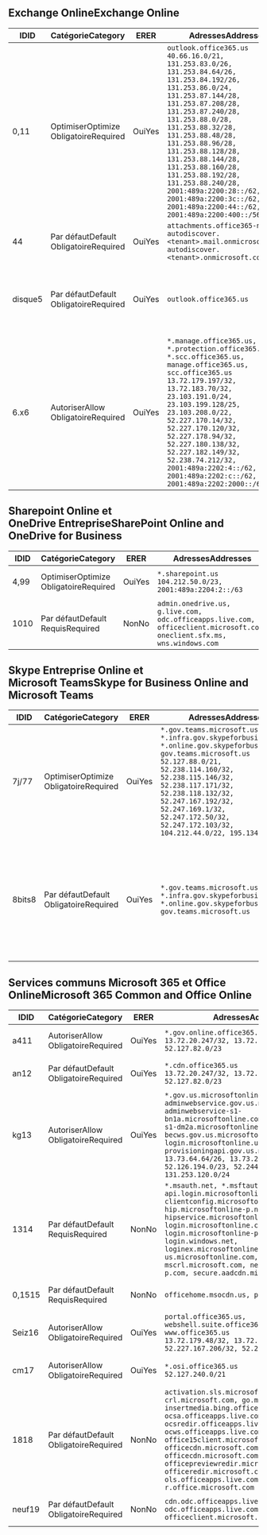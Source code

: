 <!--THIS FILE IS AUTOMATICALLY GENERATED. MANUAL CHANGES WILL BE OVERWRITTEN.-->
<!--Please contact the Office 365 Endpoints team with any questions.-->
<!--USGovGCCHigh endpoints version 2019022800-->
<!--File generated 2019-03-12 12:08:24.8637-->

## <a name="exchange-online"></a><span data-ttu-id="9f84b-101">Exchange Online</span><span class="sxs-lookup"><span data-stu-id="9f84b-101">Exchange Online</span></span>

<span data-ttu-id="9f84b-102">ID</span><span class="sxs-lookup"><span data-stu-id="9f84b-102">ID</span></span> | <span data-ttu-id="9f84b-103">Catégorie</span><span class="sxs-lookup"><span data-stu-id="9f84b-103">Category</span></span> | <span data-ttu-id="9f84b-104">ER</span><span class="sxs-lookup"><span data-stu-id="9f84b-104">ER</span></span> | <span data-ttu-id="9f84b-105">Adresses</span><span class="sxs-lookup"><span data-stu-id="9f84b-105">Addresses</span></span> | <span data-ttu-id="9f84b-106">Ports</span><span class="sxs-lookup"><span data-stu-id="9f84b-106">Ports</span></span>
-- | -------------------- | --- | ------------------------------------------------------------------------------------------------------------------------------------------------------------------------------------------------------------------------------------------------------------------------------------------------------------------------------------------------------------------------------------------------------------------------------------------------ | -------------------------------
<span data-ttu-id="9f84b-107">0,1</span><span class="sxs-lookup"><span data-stu-id="9f84b-107">1</span></span> | <span data-ttu-id="9f84b-108">Optimiser</span><span class="sxs-lookup"><span data-stu-id="9f84b-108">Optimize</span></span><BR><span data-ttu-id="9f84b-109">Obligatoire</span><span class="sxs-lookup"><span data-stu-id="9f84b-109">Required</span></span> | <span data-ttu-id="9f84b-110">Oui</span><span class="sxs-lookup"><span data-stu-id="9f84b-110">Yes</span></span> | `outlook.office365.us`<BR>`40.66.16.0/21, 131.253.83.0/26, 131.253.84.64/26, 131.253.84.192/26, 131.253.86.0/24, 131.253.87.144/28, 131.253.87.208/28, 131.253.87.240/28, 131.253.88.0/28, 131.253.88.32/28, 131.253.88.48/28, 131.253.88.96/28, 131.253.88.128/28, 131.253.88.144/28, 131.253.88.160/28, 131.253.88.192/28, 131.253.88.240/28, 2001:489a:2200:28::/62, 2001:489a:2200:3c::/62, 2001:489a:2200:44::/62, 2001:489a:2200:400::/56` | <span data-ttu-id="9f84b-111">**TCP :** 443, 80</span><span class="sxs-lookup"><span data-stu-id="9f84b-111">**TCP:** 443, 80</span></span>
<span data-ttu-id="9f84b-112">4</span><span class="sxs-lookup"><span data-stu-id="9f84b-112">4</span></span> | <span data-ttu-id="9f84b-113">Par défaut</span><span class="sxs-lookup"><span data-stu-id="9f84b-113">Default</span></span><BR><span data-ttu-id="9f84b-114">Obligatoire</span><span class="sxs-lookup"><span data-stu-id="9f84b-114">Required</span></span> | <span data-ttu-id="9f84b-115">Oui</span><span class="sxs-lookup"><span data-stu-id="9f84b-115">Yes</span></span> | `attachments.office365-net.us, autodiscover.<tenant>.mail.onmicrosoft.com, autodiscover.<tenant>.onmicrosoft.com` | <span data-ttu-id="9f84b-116">**TCP :** 443, 80</span><span class="sxs-lookup"><span data-stu-id="9f84b-116">**TCP:** 443, 80</span></span>
<span data-ttu-id="9f84b-117">disque</span><span class="sxs-lookup"><span data-stu-id="9f84b-117">5</span></span> | <span data-ttu-id="9f84b-118">Par défaut</span><span class="sxs-lookup"><span data-stu-id="9f84b-118">Default</span></span><BR><span data-ttu-id="9f84b-119">Obligatoire</span><span class="sxs-lookup"><span data-stu-id="9f84b-119">Required</span></span> | <span data-ttu-id="9f84b-120">Oui</span><span class="sxs-lookup"><span data-stu-id="9f84b-120">Yes</span></span> | `outlook.office365.us` | <span data-ttu-id="9f84b-121">**TCP :** 143, 25, 587, 993, 995</span><span class="sxs-lookup"><span data-stu-id="9f84b-121">**TCP:** 143, 25, 587, 993, 995</span></span>
<span data-ttu-id="9f84b-122">6.x</span><span class="sxs-lookup"><span data-stu-id="9f84b-122">6</span></span> | <span data-ttu-id="9f84b-123">Autoriser</span><span class="sxs-lookup"><span data-stu-id="9f84b-123">Allow</span></span><BR><span data-ttu-id="9f84b-124">Obligatoire</span><span class="sxs-lookup"><span data-stu-id="9f84b-124">Required</span></span> | <span data-ttu-id="9f84b-125">Oui</span><span class="sxs-lookup"><span data-stu-id="9f84b-125">Yes</span></span> | `*.manage.office365.us, *.protection.office365.us, *.scc.office365.us, manage.office365.us, scc.office365.us`<BR>`13.72.179.197/32, 13.72.183.70/32, 23.103.191.0/24, 23.103.199.128/25, 23.103.208.0/22, 52.227.170.14/32, 52.227.170.120/32, 52.227.178.94/32, 52.227.180.138/32, 52.227.182.149/32, 52.238.74.212/32, 2001:489a:2202:4::/62, 2001:489a:2202:c::/62, 2001:489a:2202:2000::/63` | <span data-ttu-id="9f84b-126">**TCP :** 25, 443</span><span class="sxs-lookup"><span data-stu-id="9f84b-126">**TCP:** 25, 443</span></span>

## <a name="sharepoint-online-and-onedrive-for-business"></a><span data-ttu-id="9f84b-127">Sharepoint Online et OneDrive Entreprise</span><span class="sxs-lookup"><span data-stu-id="9f84b-127">SharePoint Online and OneDrive for Business</span></span>

<span data-ttu-id="9f84b-128">ID</span><span class="sxs-lookup"><span data-stu-id="9f84b-128">ID</span></span> | <span data-ttu-id="9f84b-129">Catégorie</span><span class="sxs-lookup"><span data-stu-id="9f84b-129">Category</span></span> | <span data-ttu-id="9f84b-130">ER</span><span class="sxs-lookup"><span data-stu-id="9f84b-130">ER</span></span> | <span data-ttu-id="9f84b-131">Adresses</span><span class="sxs-lookup"><span data-stu-id="9f84b-131">Addresses</span></span> | <span data-ttu-id="9f84b-132">Ports</span><span class="sxs-lookup"><span data-stu-id="9f84b-132">Ports</span></span>
-- | -------------------- | --- | ----------------------------------------------------------------------------------------------------------------------- | ----------------
<span data-ttu-id="9f84b-133">4,9</span><span class="sxs-lookup"><span data-stu-id="9f84b-133">9</span></span> | <span data-ttu-id="9f84b-134">Optimiser</span><span class="sxs-lookup"><span data-stu-id="9f84b-134">Optimize</span></span><BR><span data-ttu-id="9f84b-135">Obligatoire</span><span class="sxs-lookup"><span data-stu-id="9f84b-135">Required</span></span> | <span data-ttu-id="9f84b-136">Oui</span><span class="sxs-lookup"><span data-stu-id="9f84b-136">Yes</span></span> | `*.sharepoint.us`<BR>`104.212.50.0/23, 2001:489a:2204:2::/63` | <span data-ttu-id="9f84b-137">**TCP :** 443, 80</span><span class="sxs-lookup"><span data-stu-id="9f84b-137">**TCP:** 443, 80</span></span>
<span data-ttu-id="9f84b-138">10</span><span class="sxs-lookup"><span data-stu-id="9f84b-138">10</span></span> | <span data-ttu-id="9f84b-139">Par défaut</span><span class="sxs-lookup"><span data-stu-id="9f84b-139">Default</span></span><BR><span data-ttu-id="9f84b-140">Requis</span><span class="sxs-lookup"><span data-stu-id="9f84b-140">Required</span></span> | <span data-ttu-id="9f84b-141">Non</span><span class="sxs-lookup"><span data-stu-id="9f84b-141">No</span></span> | `admin.onedrive.us, g.live.com, odc.officeapps.live.com, officeclient.microsoft.com, oneclient.sfx.ms, wns.windows.com` | <span data-ttu-id="9f84b-142">**TCP :** 443, 80</span><span class="sxs-lookup"><span data-stu-id="9f84b-142">**TCP:** 443, 80</span></span>

## <a name="skype-for-business-online-and-microsoft-teams"></a><span data-ttu-id="9f84b-143">Skype Entreprise Online et Microsoft Teams</span><span class="sxs-lookup"><span data-stu-id="9f84b-143">Skype for Business Online and Microsoft Teams</span></span>

<span data-ttu-id="9f84b-144">ID</span><span class="sxs-lookup"><span data-stu-id="9f84b-144">ID</span></span> | <span data-ttu-id="9f84b-145">Catégorie</span><span class="sxs-lookup"><span data-stu-id="9f84b-145">Category</span></span> | <span data-ttu-id="9f84b-146">ER</span><span class="sxs-lookup"><span data-stu-id="9f84b-146">ER</span></span> | <span data-ttu-id="9f84b-147">Adresses</span><span class="sxs-lookup"><span data-stu-id="9f84b-147">Addresses</span></span> | <span data-ttu-id="9f84b-148">Ports</span><span class="sxs-lookup"><span data-stu-id="9f84b-148">Ports</span></span>
-- | -------------------- | --- | --------------------------------------------------------------------------------------------------------------------------------------------------------------------------------------------------------------------------------------------------------------------------------------------------------------------------------- | --------------------------------------------------
<span data-ttu-id="9f84b-149">7j/7</span><span class="sxs-lookup"><span data-stu-id="9f84b-149">7</span></span> | <span data-ttu-id="9f84b-150">Optimiser</span><span class="sxs-lookup"><span data-stu-id="9f84b-150">Optimize</span></span><BR><span data-ttu-id="9f84b-151">Obligatoire</span><span class="sxs-lookup"><span data-stu-id="9f84b-151">Required</span></span> | <span data-ttu-id="9f84b-152">Oui</span><span class="sxs-lookup"><span data-stu-id="9f84b-152">Yes</span></span> | `*.gov.teams.microsoft.us, *.infra.gov.skypeforbusiness.us, *.online.gov.skypeforbusiness.us, gov.teams.microsoft.us`<BR>`52.127.88.0/21, 52.238.114.160/32, 52.238.115.146/32, 52.238.117.171/32, 52.238.118.132/32, 52.247.167.192/32, 52.247.169.1/32, 52.247.172.50/32, 52.247.172.103/32, 104.212.44.0/22, 195.134.228.0/22` | <span data-ttu-id="9f84b-153">**TCP :** 443, 80</span><span class="sxs-lookup"><span data-stu-id="9f84b-153">**TCP:** 443, 80</span></span><BR><span data-ttu-id="9f84b-154">**UDP :** 3478</span><span class="sxs-lookup"><span data-stu-id="9f84b-154">**UDP:** 3478</span></span>
<span data-ttu-id="9f84b-155">8bits</span><span class="sxs-lookup"><span data-stu-id="9f84b-155">8</span></span> | <span data-ttu-id="9f84b-156">Par défaut</span><span class="sxs-lookup"><span data-stu-id="9f84b-156">Default</span></span><BR><span data-ttu-id="9f84b-157">Obligatoire</span><span class="sxs-lookup"><span data-stu-id="9f84b-157">Required</span></span> | <span data-ttu-id="9f84b-158">Oui</span><span class="sxs-lookup"><span data-stu-id="9f84b-158">Yes</span></span> | `*.gov.teams.microsoft.us, *.infra.gov.skypeforbusiness.us, *.online.gov.skypeforbusiness.us, gov.teams.microsoft.us` | <span data-ttu-id="9f84b-159">**TCP :** 5061, 50000-59999</span><span class="sxs-lookup"><span data-stu-id="9f84b-159">**TCP:** 5061, 50000-59999</span></span><BR><span data-ttu-id="9f84b-160">**UDP :** 50000-59999</span><span class="sxs-lookup"><span data-stu-id="9f84b-160">**UDP:** 50000-59999</span></span>

## <a name="microsoft-365-common-and-office-online"></a><span data-ttu-id="9f84b-161">Services communs Microsoft 365 et Office Online</span><span class="sxs-lookup"><span data-stu-id="9f84b-161">Microsoft 365 Common and Office Online</span></span>

<span data-ttu-id="9f84b-162">ID</span><span class="sxs-lookup"><span data-stu-id="9f84b-162">ID</span></span> | <span data-ttu-id="9f84b-163">Catégorie</span><span class="sxs-lookup"><span data-stu-id="9f84b-163">Category</span></span> | <span data-ttu-id="9f84b-164">ER</span><span class="sxs-lookup"><span data-stu-id="9f84b-164">ER</span></span> | <span data-ttu-id="9f84b-165">Adresses</span><span class="sxs-lookup"><span data-stu-id="9f84b-165">Addresses</span></span> | <span data-ttu-id="9f84b-166">Ports</span><span class="sxs-lookup"><span data-stu-id="9f84b-166">Ports</span></span>
-- | ------------------- | --- | ---------------------------------------------------------------------------------------------------------------------------------------------------------------------------------------------------------------------------------------------------------------------------------------------------------------------------------------------------------------------------------------------- | ----------------
<span data-ttu-id="9f84b-167">a4</span><span class="sxs-lookup"><span data-stu-id="9f84b-167">11</span></span> | <span data-ttu-id="9f84b-168">Autoriser</span><span class="sxs-lookup"><span data-stu-id="9f84b-168">Allow</span></span><BR><span data-ttu-id="9f84b-169">Obligatoire</span><span class="sxs-lookup"><span data-stu-id="9f84b-169">Required</span></span> | <span data-ttu-id="9f84b-170">Oui</span><span class="sxs-lookup"><span data-stu-id="9f84b-170">Yes</span></span> | `*.gov.online.office365.us`<BR>`13.72.20.247/32, 13.72.185.126/32, 52.127.82.0/23` | <span data-ttu-id="9f84b-171">**TCP :** 443</span><span class="sxs-lookup"><span data-stu-id="9f84b-171">**TCP:** 443</span></span>
<span data-ttu-id="9f84b-172">an</span><span class="sxs-lookup"><span data-stu-id="9f84b-172">12</span></span> | <span data-ttu-id="9f84b-173">Par défaut</span><span class="sxs-lookup"><span data-stu-id="9f84b-173">Default</span></span><BR><span data-ttu-id="9f84b-174">Obligatoire</span><span class="sxs-lookup"><span data-stu-id="9f84b-174">Required</span></span> | <span data-ttu-id="9f84b-175">Oui</span><span class="sxs-lookup"><span data-stu-id="9f84b-175">Yes</span></span> | `*.cdn.office365.us`<BR>`13.72.20.247/32, 13.72.185.126/32, 52.127.82.0/23` | <span data-ttu-id="9f84b-176">**TCP :** 443</span><span class="sxs-lookup"><span data-stu-id="9f84b-176">**TCP:** 443</span></span>
<span data-ttu-id="9f84b-177">kg</span><span class="sxs-lookup"><span data-stu-id="9f84b-177">13</span></span> | <span data-ttu-id="9f84b-178">Autoriser</span><span class="sxs-lookup"><span data-stu-id="9f84b-178">Allow</span></span><BR><span data-ttu-id="9f84b-179">Obligatoire</span><span class="sxs-lookup"><span data-stu-id="9f84b-179">Required</span></span> | <span data-ttu-id="9f84b-180">Oui</span><span class="sxs-lookup"><span data-stu-id="9f84b-180">Yes</span></span> | `*.gov.us.microsoftonline.com, adminwebservice.gov.us.microsoftonline.com, adminwebservice-s1-bn1a.microsoftonline.com, adminwebservice-s1-dm2a.microsoftonline.com, becws.gov.us.microsoftonline.com, login.microsoftonline.us, provisioningapi.gov.us.microsoftonline.com`<BR>`13.73.64.64/26, 13.73.208.128/25, 52.126.194.0/23, 52.244.120.128/25, 131.253.120.0/24` | <span data-ttu-id="9f84b-181">**TCP :** 443</span><span class="sxs-lookup"><span data-stu-id="9f84b-181">**TCP:** 443</span></span>
<span data-ttu-id="9f84b-182">13</span><span class="sxs-lookup"><span data-stu-id="9f84b-182">14</span></span> | <span data-ttu-id="9f84b-183">Par défaut</span><span class="sxs-lookup"><span data-stu-id="9f84b-183">Default</span></span><BR><span data-ttu-id="9f84b-184">Requis</span><span class="sxs-lookup"><span data-stu-id="9f84b-184">Required</span></span> | <span data-ttu-id="9f84b-185">Non</span><span class="sxs-lookup"><span data-stu-id="9f84b-185">No</span></span> | `*.msauth.net, *.msftauth.net, api.login.microsoftonline.com, clientconfig.microsoftonline-p.net, hip.microsoftonline-p.net, hipservice.microsoftonline.com, login.microsoftonline.com, login.microsoftonline-p.com, login.windows.net, loginex.microsoftonline.com, login-us.microsoftonline.com, mscrl.microsoft.com, nexus.microsoftonline-p.com, secure.aadcdn.microsoftonline-p.com` | <span data-ttu-id="9f84b-186">**TCP :** 443</span><span class="sxs-lookup"><span data-stu-id="9f84b-186">**TCP:** 443</span></span>
<span data-ttu-id="9f84b-187">0,15</span><span class="sxs-lookup"><span data-stu-id="9f84b-187">15</span></span> | <span data-ttu-id="9f84b-188">Par défaut</span><span class="sxs-lookup"><span data-stu-id="9f84b-188">Default</span></span><BR><span data-ttu-id="9f84b-189">Requis</span><span class="sxs-lookup"><span data-stu-id="9f84b-189">Required</span></span> | <span data-ttu-id="9f84b-190">Non</span><span class="sxs-lookup"><span data-stu-id="9f84b-190">No</span></span> | `officehome.msocdn.us, prod.msocdn.us` | <span data-ttu-id="9f84b-191">**TCP :** 443, 80</span><span class="sxs-lookup"><span data-stu-id="9f84b-191">**TCP:** 443, 80</span></span>
<span data-ttu-id="9f84b-192">Seiz</span><span class="sxs-lookup"><span data-stu-id="9f84b-192">16</span></span> | <span data-ttu-id="9f84b-193">Autoriser</span><span class="sxs-lookup"><span data-stu-id="9f84b-193">Allow</span></span><BR><span data-ttu-id="9f84b-194">Obligatoire</span><span class="sxs-lookup"><span data-stu-id="9f84b-194">Required</span></span> | <span data-ttu-id="9f84b-195">Oui</span><span class="sxs-lookup"><span data-stu-id="9f84b-195">Yes</span></span> | `portal.office365.us, webshell.suite.office365.us, www.office365.us`<BR>`13.72.179.48/32, 13.72.188.8/32, 52.227.167.206/32, 52.227.170.242/32` | <span data-ttu-id="9f84b-196">**TCP :** 443, 80</span><span class="sxs-lookup"><span data-stu-id="9f84b-196">**TCP:** 443, 80</span></span>
<span data-ttu-id="9f84b-197">cm</span><span class="sxs-lookup"><span data-stu-id="9f84b-197">17</span></span> | <span data-ttu-id="9f84b-198">Autoriser</span><span class="sxs-lookup"><span data-stu-id="9f84b-198">Allow</span></span><BR><span data-ttu-id="9f84b-199">Obligatoire</span><span class="sxs-lookup"><span data-stu-id="9f84b-199">Required</span></span> | <span data-ttu-id="9f84b-200">Oui</span><span class="sxs-lookup"><span data-stu-id="9f84b-200">Yes</span></span> | `*.osi.office365.us`<BR>`52.127.240.0/21` | <span data-ttu-id="9f84b-201">**TCP :** 443</span><span class="sxs-lookup"><span data-stu-id="9f84b-201">**TCP:** 443</span></span>
<span data-ttu-id="9f84b-202">18</span><span class="sxs-lookup"><span data-stu-id="9f84b-202">18</span></span> | <span data-ttu-id="9f84b-203">Par défaut</span><span class="sxs-lookup"><span data-stu-id="9f84b-203">Default</span></span><BR><span data-ttu-id="9f84b-204">Obligatoire</span><span class="sxs-lookup"><span data-stu-id="9f84b-204">Required</span></span> | <span data-ttu-id="9f84b-205">Non</span><span class="sxs-lookup"><span data-stu-id="9f84b-205">No</span></span> | `activation.sls.microsoft.com, crl.microsoft.com, go.microsoft.com, insertmedia.bing.office.net, ocsa.officeapps.live.com, ocsredir.officeapps.live.com, ocws.officeapps.live.com, office15client.microsoft.com, officecdn.microsoft.com, officecdn.microsoft.com.edgesuite.net, officepreviewredir.microsoft.com, officeredir.microsoft.com, ols.officeapps.live.com, r.office.microsoft.com` | <span data-ttu-id="9f84b-206">**TCP :** 443, 80</span><span class="sxs-lookup"><span data-stu-id="9f84b-206">**TCP:** 443, 80</span></span>
<span data-ttu-id="9f84b-207">neuf</span><span class="sxs-lookup"><span data-stu-id="9f84b-207">19</span></span> | <span data-ttu-id="9f84b-208">Par défaut</span><span class="sxs-lookup"><span data-stu-id="9f84b-208">Default</span></span><BR><span data-ttu-id="9f84b-209">Obligatoire</span><span class="sxs-lookup"><span data-stu-id="9f84b-209">Required</span></span> | <span data-ttu-id="9f84b-210">Non</span><span class="sxs-lookup"><span data-stu-id="9f84b-210">No</span></span> | `cdn.odc.officeapps.live.com, odc.officeapps.live.com, officeclient.microsoft.com` | <span data-ttu-id="9f84b-211">**TCP :** 443, 80</span><span class="sxs-lookup"><span data-stu-id="9f84b-211">**TCP:** 443, 80</span></span>
